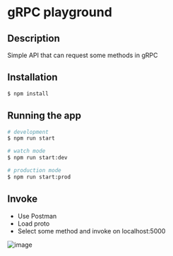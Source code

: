 # gRPC playground
## Description

Simple API that can request some methods in gRPC

## Installation

```bash
$ npm install
```

## Running the app

```bash
# development
$ npm run start

# watch mode
$ npm run start:dev

# production mode
$ npm run start:prod
```

## Invoke
 - Use Postman
 - Load proto
 - Select some method and invoke on localhost:5000

 ![image](https://user-images.githubusercontent.com/19173171/155898244-781043e7-8c85-41ee-b483-ccbb1ad5d7e3.png)
